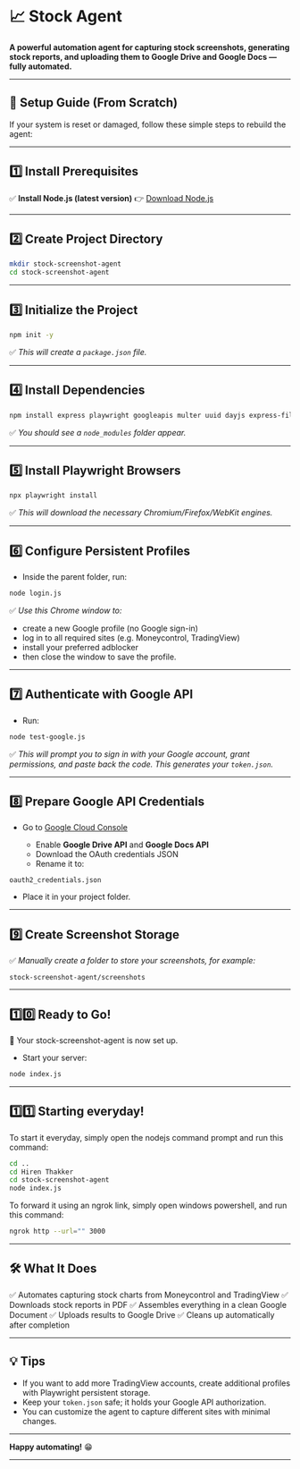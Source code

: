 # 📈 Stock Agent

**A powerful automation agent for capturing stock screenshots, generating stock reports, and uploading them to Google Drive and Google Docs — fully automated.**

---

## 🚀 Setup Guide (From Scratch)

If your system is reset or damaged, follow these simple steps to rebuild the agent:

---

## 1️⃣ Install Prerequisites

✅ **Install Node.js (latest version)**
👉 [Download Node.js](https://nodejs.org/)

---

## 2️⃣ Create Project Directory

```bash
mkdir stock-screenshot-agent
cd stock-screenshot-agent
```

---

## 3️⃣ Initialize the Project

```bash
npm init -y
```

✅ *This will create a `package.json` file.*

---

## 4️⃣ Install Dependencies

```bash
npm install express playwright googleapis multer uuid dayjs express-fileupload axios
```

✅ *You should see a `node_modules` folder appear.*

---

## 5️⃣ Install Playwright Browsers

```bash
npx playwright install
```

✅ *This will download the necessary Chromium/Firefox/WebKit engines.*

---

## 6️⃣ Configure Persistent Profiles

* Inside the parent folder, run:

```bash
node login.js
```

✅ *Use this Chrome window to:*

* create a new Google profile (no Google sign-in)
* log in to all required sites (e.g. Moneycontrol, TradingView)
* install your preferred adblocker
* then close the window to save the profile.

---

## 7️⃣ Authenticate with Google API

* Run:

```bash
node test-google.js
```

✅ *This will prompt you to sign in with your Google account, grant permissions, and paste back the code. This generates your `token.json`.*

---

## 8️⃣ Prepare Google API Credentials

* Go to [Google Cloud Console](https://console.cloud.google.com/)

  * Enable **Google Drive API** and **Google Docs API**
  * Download the OAuth credentials JSON
  * Rename it to:

```
oauth2_credentials.json
```

* Place it in your project folder.

---

## 9️⃣ Create Screenshot Storage

✅ *Manually create a folder to store your screenshots, for example:*

```
stock-screenshot-agent/screenshots
```

---

## 1️⃣0️⃣ Ready to Go!

🎉 Your stock-screenshot-agent is now set up.

* Start your server:

```bash
node index.js
```

---

## 1️⃣1️⃣ Starting everyday!

To start it everyday, simply open the nodejs command prompt and run this command:

```bash
cd ..
cd Hiren Thakker
cd stock-screenshot-agent
node index.js
```

To forward it using an ngrok link, simply open windows powershell, and run this command:

```bash
ngrok http --url="" 3000
```

---

## 🛠️ What It Does

✅ Automates capturing stock charts from Moneycontrol and TradingView
✅ Downloads stock reports in PDF
✅ Assembles everything in a clean Google Document
✅ Uploads results to Google Drive
✅ Cleans up automatically after completion

---

## 💡 Tips

* If you want to add more TradingView accounts, create additional profiles with Playwright persistent storage.
* Keep your `token.json` safe; it holds your Google API authorization.
* You can customize the agent to capture different sites with minimal changes.

---

**Happy automating!** 😁

---

